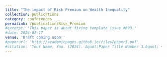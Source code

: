 ```yaml
---
title: "The impact of Risk Premium on Wealth Inequality"
collection: publications
category: conferences
permalink: /publication/Risk_Premium
#excerpt: 'This paper is about fixing template issue #693.'
#date: 2024-02-17
venue: 'Draft coming soon!'
#paperurl: 'http://academicpages.github.io/files/paper3.pdf'
#citation: 'Your Name, You. (2024). &quot;Paper Title Number 3.&quot; <i>GitHub Journal of Bugs</i>. 1(3).'
---
```

